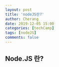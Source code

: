 ```yaml
---
layout: post
title: 'nodeJS란?'
author: Cherang
date: 2019-12-05 15:00
categories: [techCamp]
tags: [nodeJS]
comments: false
---
```


## Node.JS 란? 
